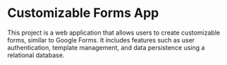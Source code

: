 # Customizable Forms App

This project is a web application that allows users to create customizable forms, similar to Google Forms. It includes features such as user authentication, template management, and data persistence using a relational database.

